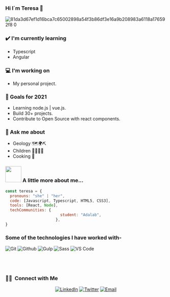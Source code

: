 ### Hi I´m Teresa 👋


![81da3d67ef1d16bca7c65002898a54f3b86df3e16a9b208983a6118a176592f8 0](https://user-images.githubusercontent.com/75627557/114276877-d8b45b80-9a28-11eb-9116-b6b2060db5fb.png)

<!-- Create a tabular data for blog posts-->
### ✔️ I'm currently learning
- Typescript
- Angular

### 💻 I'm working on
- My personal project.


### 🌱 Goals for 2021
- Learning node.js | vue.js.
- Build 30+ projects.
- Contribute to Open Source with react components.

### 💭 Ask me about
- Geology 🗺🌍⛏ 
- Children 👨‍👩‍👧‍👦
- Cooking 🥘
<!-- 
### 🌴 Fun facts
- Trying to explore the mysteries.
- Congratualtions on making through the shell.-->

### <img src="https://media.giphy.com/media/VgCDAzcKvsR6OM0uWg/giphy.gif" width="50"> A little more about me...  

```javascript
const teresa = {
  pronouns: "she" | "her",
  code: [Javascript, Typescript, HTML5, CSS3],
  tools: [React, Node],
  techCommunities: {
                        student: "Adalab",
                      },
}
```

### Some of the technologies I have worked with-</br>
![Git](http://img.shields.io/badge/-Git-000000?style=for-the-badge&logo=Git)
![Github](http://img.shields.io/badge/-Github-000000?style=for-the-badge&logo=Github&logoColor=green)
![Gulp](http://img.shields.io/badge/-Gulp-000000?style=for-the-badge&logo=gulp)
![Sass](http://img.shields.io/badge/-Sass-000000?style=for-the-badge&logo=sass)
![VS Code](http://img.shields.io/badge/-VS%20Code-000000?style=for-the-badge&logo=Visual-studio-code&logoColor=blue)
</br></br></br></br>


<h3> 🤝🏻 &nbsp;Connect with Me </h3>

<p align="center">
<a href="https://www.linkedin.com/in/teresamarfer/" target="_blank"><img alt="LinkedIn" src="https://img.shields.io/badge/LinkedIn-teresamarfer-blue?style=flat-square&logo=linkedin"></a>
<a href="https://twitter.com/teresamarfer" target="_blank"><img alt="Twitter" src="https://img.shields.io/badge/Twitter-teresamarfer__-blue?style=flat-square&logo=twitter"></a>
<a href="mailto:teresamf64@gmail.com" target="_blank"><img alt="Email" src="https://img.shields.io/badge/Email-teresamf64@gmail.com-blue?style=flat-square&logo=gmail"></a>
</p>

<!--
**TeresaMartinezFernandez/TeresaMartinezFernandez** is a ✨ _special_ ✨ repository because its `README.md` (this file) appears on your GitHub profile.


